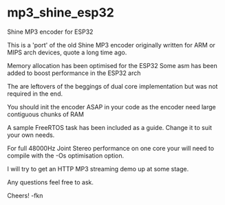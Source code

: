 # mp3_shine_esp32
Shine MP3 encoder for ESP32

This is a 'port' of the old Shine MP3 encoder originally written for ARM or MIPS arch devices, quote a long time ago.

Memory allocation has been optimised for the ESP32
Some asm has been added to boost performance in the ESP32 arch

The are leftovers of the beggings of dual core implementation but was not required in the end.

You should init the encoder ASAP in your code as the encoder need large contiguous chunks of RAM

A sample FreeRTOS task has been included as a guide. Change it to suit your own needs.

For full 48000Hz Joint Stereo performance on one core your will need to compile with the -Os optimisation option.

I will try to get an HTTP MP3 streaming demo up at some stage.

Any questions feel free to ask.

Cheers!
-fkn
